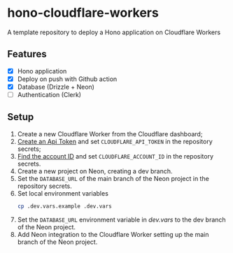 # hono-cloudflare-workers

A template repository to deploy a Hono application on Cloudflare Workers

## Features
- [x] Hono application
- [x] Deploy on push with Github action
- [x] Database (Drizzle + Neon)
- [ ] Authentication (Clerk)

## Setup

1. Create a new Cloudflare Worker from the Cloudflare dashboard;
2. [Create an Api Token](https://developers.cloudflare.com/workers/ci-cd/external-cicd/github-actions/#api-token) and set `CLOUDFLARE_API_TOKEN` in the repository secrets;
3. [Find the account ID](https://developers.cloudflare.com/fundamentals/setup/find-account-and-zone-ids/#find-account-id-workers-and-pages) and set `CLOUDFLARE_ACCOUNT_ID` in the repository secrets.
4. Create a new project on Neon, creating a dev branch.
5. Set the `DATABASE_URL` of the main branch of the Neon project in the repository secrets.
6. Set local environment variables
    ```bash
    cp .dev.vars.example .dev.vars
    ```
7. Set the `DATABASE_URL` environment variable in *dev.vars* to the dev branch of the Neon project.
8. Add Neon integration to the Cloudflare Worker setting up the main branch of the Neon project.
